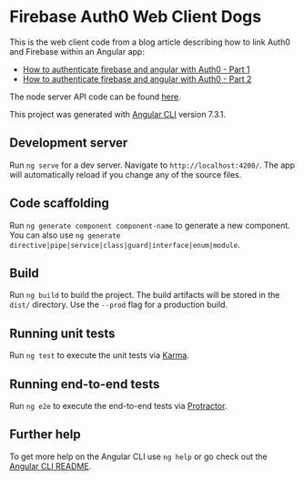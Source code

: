 # Firebase Auth0 Web Client Dogs

This is the web client code from a blog article describing how to link Auth0 and Firebase within an Angular app: 

* [How to authenticate firebase and angular with Auth0 - Part 1](https://auth0.com/blog/how-to-authenticate-firebase-and-angular-with-auth0-part-1/) 
* [How to authenticate firebase and angular with Auth0 - Part 2](https://auth0.com/blog/how-to-authenticate-firebase-and-angular-with-auth0-part-2/)

The node server API code can be found [here](https://github.com/artigat1/firebase-auth0-nodeserver-dogs).

This project was generated with [Angular CLI](https://github.com/angular/angular-cli) version 7.3.1.

## Development server

Run `ng serve` for a dev server. Navigate to `http://localhost:4200/`. The app will automatically reload if you change any of the source files.

## Code scaffolding

Run `ng generate component component-name` to generate a new component. You can also use `ng generate directive|pipe|service|class|guard|interface|enum|module`.

## Build

Run `ng build` to build the project. The build artifacts will be stored in the `dist/` directory. Use the `--prod` flag for a production build.

## Running unit tests

Run `ng test` to execute the unit tests via [Karma](https://karma-runner.github.io).

## Running end-to-end tests

Run `ng e2e` to execute the end-to-end tests via [Protractor](http://www.protractortest.org/).

## Further help

To get more help on the Angular CLI use `ng help` or go check out the [Angular CLI README](https://github.com/angular/angular-cli/blob/master/README.md).
